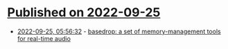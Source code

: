 # [Published on 2022-09-25](index.md)

* [2022-09-25, 05:56:32](https://lobste.rs/s/pnylsn/basedrop_set_memory_management_tools_for) - [basedrop: a set of memory-management tools for real-time audio](https://github.com/glowcoil/basedrop)
